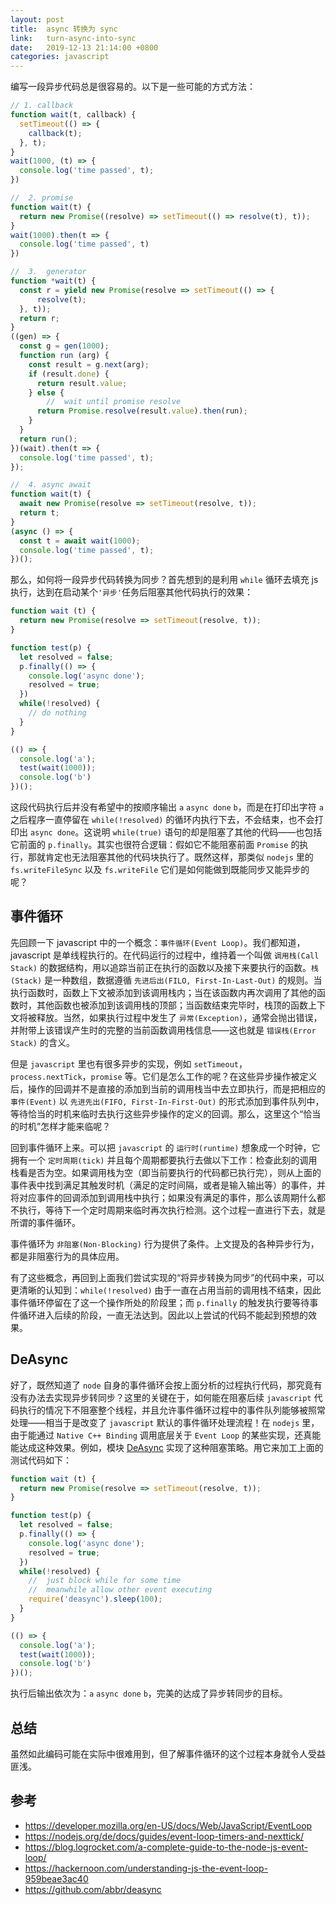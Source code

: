 ```yaml
---
layout: post
title:  async 转换为 sync
link:   turn-async-into-sync
date:   2019-12-13 21:14:00 +0800
categories: javascript
---
```


编写一段异步代码总是很容易的。以下是一些可能的方式方法：

```js
// 1. callback
function wait(t, callback) {
  setTimeout(() => {
    callback(t);
  }, t);
}
wait(1000, (t) => {
  console.log('time passed', t);
})

//  2. promise
function wait(t) {
  return new Promise((resolve) => setTimeout(() => resolve(t), t));
}
wait(1000).then(t => {
  console.log('time passed', t)
})

//  3.  generator
function *wait(t) {
  const r = yield new Promise(resolve => setTimeout(() => {
      resolve(t);
  }, t));
  return r;
}
((gen) => {
  const g = gen(1000);
  function run (arg) {
    const result = g.next(arg);
    if (result.done) {
      return result.value;
    } else {
        //  wait until promise resolve
      return Promise.resolve(result.value).then(run);
    }
  }
  return run();
})(wait).then(t => {
  console.log('time passed', t);
});

//  4. async await
function wait(t) {
  await new Promise(resolve => setTimeout(resolve, t));
  return t;
}
(async () => {
  const t = await wait(1000);
  console.log('time passed', t);
})();
```

那么，如何将一段异步代码转换为同步？首先想到的是利用 `while` 循环去填充 js 执行，达到在启动某个`'异步'`任务后阻塞其他代码执行的效果：

```js
function wait (t) {
  return new Promise(resolve => setTimeout(resolve, t));
}

function test(p) {
  let resolved = false;
  p.finally(() => {
    console.log('async done');
    resolved = true;
  })
  while(!resolved) {
    // do nothing
  }
}

(() => {
  console.log('a');
  test(wait(1000));
  console.log('b')
})();
```

这段代码执行后并没有希望中的按顺序输出 `a` `async done` `b`，而是在打印出字符 `a` 之后程序一直停留在 `while(!resolved)` 的循环内执行下去，不会结束，也不会打印出 `async done`。这说明 `while(true)` 语句的却是阻塞了其他的代码——也包括它前面的 `p.finally`。其实也很符合逻辑：假如它不能阻塞前面 `Promise` 的执行，那就肯定也无法阻塞其他的代码块执行了。既然这样，那类似 `nodejs` 里的 `fs.writeFileSync` 以及 `fs.writeFile` 它们是如何能做到既能同步又能异步的呢？

## 事件循环

先回顾一下 javascript 中的一个概念：`事件循环(Event Loop)`。我们都知道，javascript 是单线程执行的。在代码运行的过程中，维持着一个叫做 `调用栈(Call Stack)` 的数据结构，用以追踪当前正在执行的函数以及接下来要执行的函数。`栈(Stack)` 是一种数组，数据遵循 `先进后出(FILO, First-In-Last-Out)` 的规则。当执行函数时，函数上下文被添加到该调用栈内；当在该函数内再次调用了其他的函数时，其他函数也被添加到该调用栈的顶部；当函数结束完毕时，栈顶的函数上下文将被释放。当然，如果执行过程中发生了 `异常(Exception)`，通常会抛出错误，并附带上该错误产生时的完整的当前函数调用栈信息——这也就是 `错误栈(Error Stack)` 的含义。

但是 `javascript` 里也有很多异步的实现，例如 `setTimeout`，`process.nextTick`，`promise` 等。它们是怎么工作的呢？在这些异步操作被定义后，操作的回调并不是直接的添加到当前的调用栈当中去立即执行，而是把相应的 `事件(Event)` 以 `先进先出(FIFO, First-In-First-Out)` 的形式添加到事件队列中，等待恰当的时机来临时去执行这些异步操作的定义的回调。那么，这里这个“恰当的时机”怎样才能来临呢？

回到事件循环上来。可以把 `javascript` 的 `运行时(runtime)` 想象成一个时钟，它拥有一个 `定时周期(tick)` 并且每个周期都要执行去做以下工作：检查此刻的调用栈看是否为空。如果调用栈为空（即当前要执行的代码都已执行完），则从上面的事件表中找到满足其触发时机（满足的定时间隔，或者是输入输出等）的事件，并将对应事件的回调添加到调用栈中执行；如果没有满足的事件，那么该周期什么都不执行，等待下一个定时周期来临时再次执行检测。这个过程一直进行下去，就是所谓的事件循环。

事件循环为 `非阻塞(Non-Blocking)` 行为提供了条件。上文提及的各种异步行为，都是非阻塞行为的具体应用。

有了这些概念，再回到上面我们尝试实现的“将异步转换为同步”的代码中来，可以更清晰的认知到：`while(!resolved)` 由于一直在占用当前的调用栈不结束，因此事件循环停留在了这一个操作所处的阶段里；而 `p.finally` 的触发执行要等待事件循环进入后续的阶段，一直无法达到。因此以上尝试的代码不能起到预想的效果。

## DeAsync

好了，既然知道了 `node` 自身的事件循环会按上面分析的过程执行代码，那究竟有没有办法去实现异步转同步？这里的关键在于，如何能在阻塞后续 `javascript` 代码执行的情况下不阻塞整个线程，并且允许事件循环过程中的事件队列能够被照常处理——相当于是改变了 `javascript` 默认的事件循环处理流程！在 `nodejs` 里，由于能通过 `Native C++ Binding` 调用底层关于 `Event Loop` 的某些实现，还真能能达成这种效果。例如，模块 [DeAsync](https://github.com/abbr/deasync) 实现了这种阻塞策略。用它来加工上面的测试代码如下：

```js
function wait (t) {
  return new Promise(resolve => setTimeout(resolve, t));
}

function test(p) {
  let resolved = false;
  p.finally(() => {
    console.log('async done');
    resolved = true;
  })
  while(!resolved) {
    //  just block while for some time
    //  meanwhile allow other event executing
    require('deasync').sleep(100);
  }
}

(() => {
  console.log('a');
  test(wait(1000));
  console.log('b')
})();
```

执行后输出依次为：`a` `async done` `b`，完美的达成了异步转同步的目标。

## 总结

虽然如此编码可能在实际中很难用到，但了解事件循环的这个过程本身就令人受益匪浅。

## 参考

- <https://developer.mozilla.org/en-US/docs/Web/JavaScript/EventLoop>
- <https://nodejs.org/de/docs/guides/event-loop-timers-and-nexttick/>
- <https://blog.logrocket.com/a-complete-guide-to-the-node-js-event-loop/>
- <https://hackernoon.com/understanding-js-the-event-loop-959beae3ac40>
- <https://github.com/abbr/deasync>
